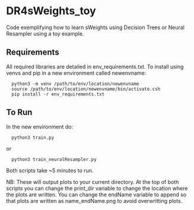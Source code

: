 # DR4sWeights_toy

Code exemplifying how to learn sWeights using Decision Trees or Neural Resampler using a toy example.

## Requirements

All required libraries are detailed in env_requirements.txt. To install using venvs and pip in a new environment called newenvname:

      python3 -m venv /path/to/env/location/newenvname
      source /path/to/env/location/newenvname/bin/activate.csh
      pip install -r env_requirements.txt

## To Run

In the new environment do:

      python3 train.py

or

      python3 train_neuralResampler.py

Both scripts take ~5 minutes to run.

NB: These will output plots to your current directory. At the top of both scripts you can change the print_dir variable to change the location where the plots are written. You can change the endName variable to append so that plots are written as name_endName.png to avoid overwritting plots.

